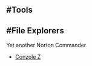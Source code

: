 #Tools
-----------------------------------------------

#File Explorers
----------------------------------
Yet another Norton Commander
- [Conzole Z](https://github.com/cbucher/console)
